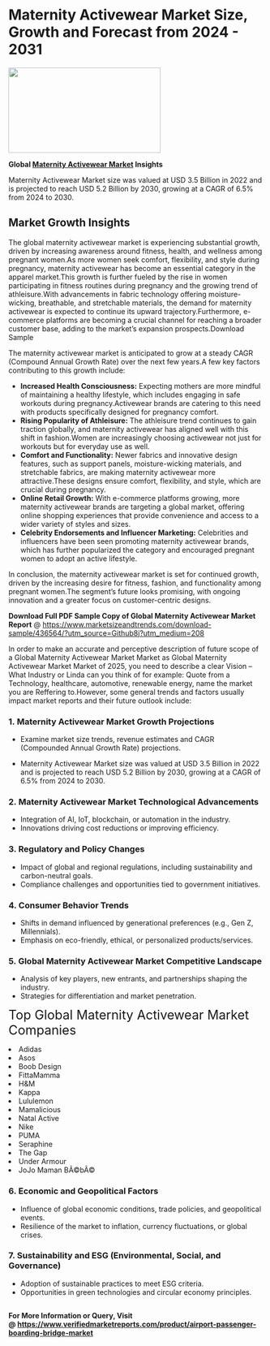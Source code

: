 <H1>Maternity Activewear Market Size, Growth and Forecast from 2024 - 2031</H1><img class="aligncenter size-medium wp-image-584254" src="https://thirdeyenews.in/wp-content/uploads/2024/09/Global-Market-Research-300x168.jpeg" alt="" width="300" height="168" /><p><strong>Global&nbsp;<a href="https://www.marketsizeandtrends.com/download-sample/436564/?utm_source=Github8j?utm_medium=208">Maternity Activewear Market</a> Insights</strong></p><p>Maternity Activewear Market size was valued at USD 3.5 Billion in 2022 and is projected to reach USD 5.2 Billion by 2030, growing at a CAGR of 6.5% from 2024 to 2030.</p><p><h2>Market Growth Insights</h2> <p>The global maternity activewear market is experiencing substantial growth, driven by increasing awareness around fitness, health, and wellness among pregnant women.As more women seek comfort, flexibility, and style during pregnancy, maternity activewear has become an essential category in the apparel market.This growth is further fueled by the rise in women participating in fitness routines during pregnancy and the growing trend of athleisure.With advancements in fabric technology offering moisture-wicking, breathable, and stretchable materials, the demand for maternity activewear is expected to continue its upward trajectory.Furthermore, e-commerce platforms are becoming a crucial channel for reaching a broader customer base, adding to the market’s expansion prospects.Download Sample</p> <p>The maternity activewear market is anticipated to grow at a steady CAGR (Compound Annual Growth Rate) over the next few years.A few key factors contributing to this growth include:</p> <ul> <li><strong>Increased Health Consciousness:</strong> Expecting mothers are more mindful of maintaining a healthy lifestyle, which includes engaging in safe workouts during pregnancy.Activewear brands are catering to this need with products specifically designed for pregnancy comfort.</li> <li><strong>Rising Popularity of Athleisure:</strong> The athleisure trend continues to gain traction globally, and maternity activewear has aligned well with this shift in fashion.Women are increasingly choosing activewear not just for workouts but for everyday use as well.</li> <li><strong>Comfort and Functionality:</strong> Newer fabrics and innovative design features, such as support panels, moisture-wicking materials, and stretchable fabrics, are making maternity activewear more attractive.These designs ensure comfort, flexibility, and style, which are crucial during pregnancy.</li> <li><strong>Online Retail Growth:</strong> With e-commerce platforms growing, more maternity activewear brands are targeting a global market, offering online shopping experiences that provide convenience and access to a wider variety of styles and sizes.</li> <li><strong>Celebrity Endorsements and Influencer Marketing:</strong> Celebrities and influencers have been seen promoting maternity activewear brands, which has further popularized the category and encouraged pregnant women to adopt an active lifestyle.</li> </ul> <p>In conclusion, the maternity activewear market is set for continued growth, driven by the increasing desire for fitness, fashion, and functionality among pregnant women.The segment’s future looks promising, with ongoing innovation and a greater focus on customer-centric designs.</p> <p></p><p><span class=""><strong>Download Full PDF Sample Copy of Global Maternity Activewear Market Report</strong> @ <a href="https://www.marketsizeandtrends.com/download-sample/436564/?utm_source=Github8j?utm_medium=208" target="_blank">https://www.marketsizeandtrends.com/download-sample/436564/?utm_source=Github8j?utm_medium=208</a></span></p><p>In order to make an accurate and perceptive description of future scope of a Global&nbsp;Maternity Activewear Market Market as Global&nbsp;Maternity Activewear Market Market of 2025, you need to describe a clear Vision &ndash; What Industry or Linda can you think of for example: Quote from a Technology, healthcare, automotive, renewable energy, name the market you are Reffering to.However, some general trends and factors usually impact market reports and their future outlook include:</p><h3>1.&nbsp;<strong>Maternity Activewear Market Growth Projections</strong></h3><ul><li>Examine market size trends, revenue estimates and CAGR (Compounded Annual Growth Rate) projections.</li><li><p>Maternity Activewear Market size was valued at USD 3.5 Billion in 2022 and is projected to reach USD 5.2 Billion by 2030, growing at a CAGR of 6.5% from 2024 to 2030.</p></li></ul><h3>2.&nbsp;<strong>Maternity Activewear Market Technological Advancements</strong></h3><ul><li>Integration of AI, IoT, blockchain, or automation in the industry.</li><li>Innovations driving cost reductions or improving efficiency.</li></ul><h3>3.&nbsp;<strong>Regulatory and Policy Changes</strong></h3><ul><li>Impact of global and regional regulations, including sustainability and carbon-neutral goals.</li><li>Compliance challenges and opportunities tied to government initiatives.</li></ul><h3>4.&nbsp;<strong>Consumer Behavior Trends</strong></h3><ul><li>Shifts in demand influenced by generational preferences (e.g., Gen Z, Millennials).</li><li>Emphasis on eco-friendly, ethical, or personalized products/services.</li></ul><h3>5.&nbsp;<strong>Global Maternity Activewear Market Competitive Landscape</strong></h3><ul><li>Analysis of key players, new entrants, and partnerships shaping the industry.</li><li>Strategies for differentiation and market penetration.</li></ul><p data-pm-slice="1 1 []"><span style="color: inherit; font-family: inherit; font-size: 25px;">Top Global Maternity Activewear Market Companies</span></p><div class="" data-test-id=""><p><li>Adidas</li><li> Asos</li><li> Boob Design</li><li> FittaMamma</li><li> H&M</li><li> Kappa</li><li> Lululemon</li><li> Mamalicious</li><li> Natal Active</li><li> Nike</li><li> PUMA</li><li> Seraphine</li><li> The Gap</li><li> Under Armour</li><li> JoJo Maman BÃ©bÃ©</li></p></div><h3>6.&nbsp;<strong>Economic and Geopolitical Factors</strong></h3><ul><li>Influence of global economic conditions, trade policies, and geopolitical events.</li><li>Resilience of the market to inflation, currency fluctuations, or global crises.</li></ul><h3>7.&nbsp;<strong>Sustainability and ESG (Environmental, Social, and Governance)</strong></h3><ul><li>Adoption of sustainable practices to meet ESG criteria.</li><li>Opportunities in green technologies and circular economy principles.</li></ul><h2><strong style="font-size: 14px;">For More Information or Query, Visit @&nbsp;</strong><a style="background-color: #ffffff; font-size: 14px;" href="https://www.marketsizeandtrends.com/report/maternity-activewear-market/" target="_blank">https://www.verifiedmarketreports.com/product/airport-passenger-boarding-bridge-market</a></h2>